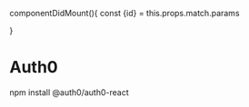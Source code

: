 componentDidMount(){
    const {id} = this.props.match.params

<!-- send a get request/axios with id as parameter -->
<!-- Set the response result to component state -->

}

<!-- trigger event by clicking on edit btn or by clicking on the name of the  -->




# Auth0


npm install @auth0/auth0-react